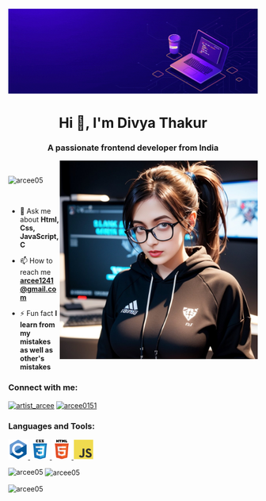 ![logo](git_banner_3.gif) 
<h1 align="center">Hi 👋, I'm Divya Thakur</h1>
<h3 align="center">A passionate frontend developer from India</h3>

<img align="right" alt="coding" width="400" src="dc1.2.jpg">
<br>

<p align="left"> <img src="https://komarev.com/ghpvc/?username=arcee05&label=Profile%20views&color=0e75b6&style=flat" alt="arcee05" /> </p>
<br>

- 💬 Ask me about **Html, Css, JavaScript, C**

- 📫 How to reach me **arcee1241@gmail.com**

- ⚡ Fun fact **I learn from my mistakes as well as other's mistakes**

<h3 align="left">Connect with me:</h3>
<p align="left">
<a href="https://instagram.com/artist_arcee" target="blank"><img align="center" src="https://raw.githubusercontent.com/rahuldkjain/github-profile-readme-generator/master/src/images/icons/Social/instagram.svg" alt="artist_arcee" height="30" width="40" /></a>
<a href="https://discord.gg/arcee0151" target="blank"><img align="center" src="https://raw.githubusercontent.com/rahuldkjain/github-profile-readme-generator/master/src/images/icons/Social/discord.svg" alt="arcee0151" height="30" width="40" /></a>
</p>

<h3 align="left">Languages and Tools:</h3>
<p align="left"> <a href="https://www.cprogramming.com/" target="_blank" rel="noreferrer"> <img src="https://raw.githubusercontent.com/devicons/devicon/master/icons/c/c-original.svg" alt="c" width="40" height="40"/> </a> <a href="https://www.w3schools.com/css/" target="_blank" rel="noreferrer"> <img src="https://raw.githubusercontent.com/devicons/devicon/master/icons/css3/css3-original-wordmark.svg" alt="css3" width="40" height="40"/> </a> <a href="https://www.w3.org/html/" target="_blank" rel="noreferrer"> <img src="https://raw.githubusercontent.com/devicons/devicon/master/icons/html5/html5-original-wordmark.svg" alt="html5" width="40" height="40"/> </a> <a href="https://developer.mozilla.org/en-US/docs/Web/JavaScript" target="_blank" rel="noreferrer"> <img src="https://raw.githubusercontent.com/devicons/devicon/master/icons/javascript/javascript-original.svg" alt="javascript" width="40" height="40"/> </a> </p>

<p><img align="left" src="https://github-readme-stats.vercel.app/api/top-langs?username=arcee05&show_icons=true&locale=en&layout=compact" alt="arcee05"/></p>

<p>&nbsp;<img align="center" src="https://github-readme-stats.vercel.app/api?username=arcee05&show_icons=true&locale=en" alt="arcee05" /></p>

<p><img align="center" src="https://github-readme-streak-stats.herokuapp.com/?user=arcee05&" alt="arcee05" /></p>

